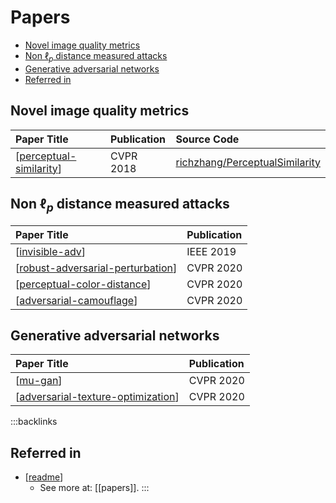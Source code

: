 # Papers

- [Novel image quality metrics](#novel-image-quality-metrics)
- [Non $\ell_p$ distance measured attacks](#non-ell_p-distance-measured-attacks)
- [Generative adversarial networks](#generative-adversarial-networks)
- [Referred in](#referred-in)

## Novel image quality metrics

| Paper Title               | Publication | Source Code                                                                         |
| :------------------------ | :---------- | :---------------------------------------------------------------------------------- |
| [[perceptual-similarity]] | CVPR 2018   | [richzhang/PerceptualSimilarity](https://github.com/richzhang/PerceptualSimilarity) |

## Non $\ell_p$ distance measured attacks

| Paper Title                         | Publication |
| :---------------------------------- | :---------- |
| [[invisible-adv]]                   | IEEE 2019   |
| [[robust-adversarial-perturbation]] | CVPR 2020   |
| [[perceptual-color-distance]]       | CVPR 2020   |
| [[adversarial-camouflage]]          | CVPR 2020   |

## Generative adversarial networks

| Paper Title                          | Publication |
| :----------------------------------- | :---------- |
| [[mu-gan]]                           | CVPR 2020   |
| [[adversarial-texture-optimization]] | CVPR 2020   |

:::backlinks
## Referred in
* [[readme]]
	* See more at: [[papers]].
:::

[//begin]: # "Autogenerated link references for markdown compatibility"
[perceptual-similarity]: perceptual-similarity.md "Perceptual Similarity"
[invisible-adv]: invisible-adv.md "Invisible Adversarial Attack"
[robust-adversarial-perturbation]: robust-adversarial-perturbation.md "Robust Adversarial Perturbation"
[perceptual-color-distance]: perceptual-color-distance.md "Perceptual Color Distance"
[adversarial-camouflage]: adversarial-camouflage.md "Adversarial Camouflage"
[mu-gan]: mu-gan.md "MU-GAN"
[adversarial-texture-optimization]: adversarial-texture-optimization.md "Adversarial Texture Optimization"
[readme]: readme.md "🔬 Spencer's Wiki"
[//end]: # "Autogenerated link references"